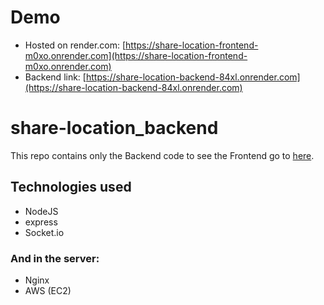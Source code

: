 # Demo
- Hosted on render.com: [https://share-location-frontend-m0xo.onrender.com](https://share-location-frontend-m0xo.onrender.com)
- Backend link: [https://share-location-backend-84xl.onrender.com](https://share-location-backend-84xl.onrender.com)

# share-location_backend
This repo contains only the Backend code to see the Frontend go to [here](https://github.com/I7RANK/share-location_frontend).

## Technologies used
- NodeJS
- express
- Socket.io

### And in the server:
- Nginx
- AWS (EC2)
